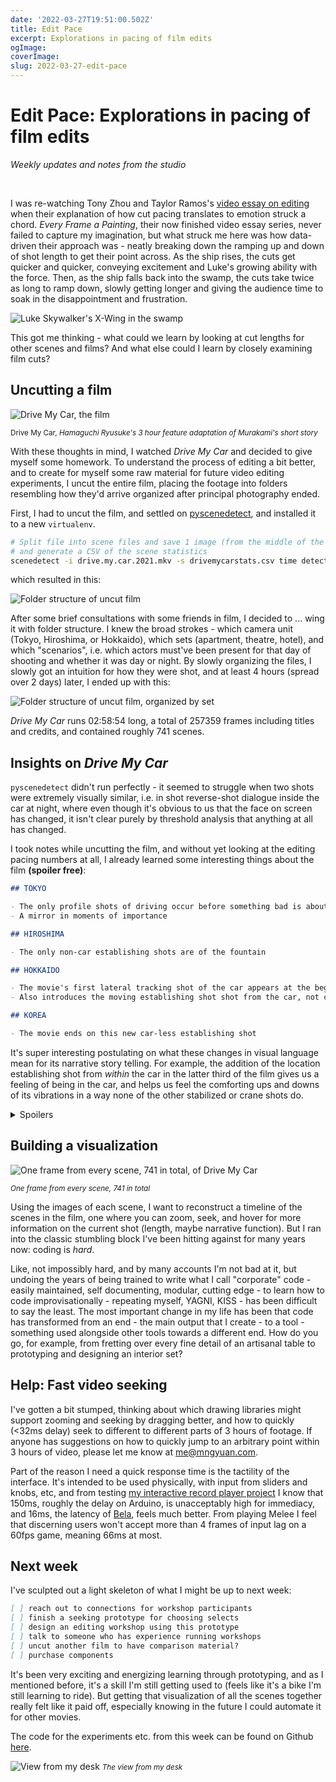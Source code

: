 ```yaml
---
date: '2022-03-27T19:51:00.502Z'
title: Edit Pace
excerpt: Explorations in pacing of film edits
ogImage:
coverImage:
slug: 2022-03-27-edit-pace
---
```


# Edit Pace: Explorations in pacing of film edits

_Weekly updates and notes from the studio_

<br />

I was re-watching Tony Zhou and Taylor Ramos's [video essay on editing](https://youtu.be/3Q3eITC01Fg?t=200) when their explanation of how cut pacing translates to emotion struck a chord. _Every Frame a Painting_, their now finished video essay series, never failed to capture my imagination, but what struck me here was how data-driven their approach was - neatly breaking down the ramping up and down of shot length to get their point across. As the ship rises, the cuts get quicker and quicker, conveying excitement and Luke's growing ability with the force. Then, as the ship falls back into the swamp, the cuts take twice as long to ramp down, slowly getting longer and giving the audience time to soak in the disappointment and frustration.

![Luke Skywalker's X-Wing in the swamp](/media/blog/lukexwing.jpg)

This got me thinking - what could we learn by looking at cut lengths for other scenes and films? And what else could I learn by closely examining film cuts?

## Uncutting a film

![Drive My Car, the film](/media/blog/drivemycar-669.jpg)

<small>Drive My Car, _Hamaguchi Ryusuke's 3 hour feature adaptation of Murakami's short story_</small>

With these thoughts in mind, I watched _Drive My Car_ and decided to give myself some homework. To understand the process of editing a bit better, and to create for myself some raw material for future video editing experiments, I uncut the entire film, placing the footage into folders resembling how they'd arrive organized after principal photography ended.

First, I had to uncut the film, and settled on [pyscenedetect](https://github.com/albanie/shot-detection-benchmarks), and installed it to a new `virtualenv`.

```zsh
# Split file into scene files and save 1 image (from the middle of the scene) per file
# and generate a CSV of the scene statistics
scenedetect -i drive.my.car.2021.mkv -s drivemycarstats.csv time detect-content list-scenes save-images -n 1 split-video
```

which resulted in this:

![Folder structure of uncut film](/media/blog/folders-unorganized.jpg)

After some brief consultations with some friends in film, I decided to ... wing it with folder structure. I knew the broad strokes - which camera unit (Tokyo, Hiroshima, or Hokkaido), which sets (apartment, theatre, hotel), and which "scenarios", i.e. which actors must've been present for that day of shooting and whether it was day or night. By slowly organizing the files, I slowly got an intuition for how they were shot, and at least 4 hours (spread over 2 days) later, I ended up with this:

![Folder structure of uncut film, organized by set](/media/blog/folders-organized.jpg)

_Drive My Car_ runs 02:58:54 long, a total of 257359 frames including titles and credits, and contained roughly 741 scenes.

## Insights on _Drive My Car_

`pyscenedetect` didn't run perfectly - it seemed to struggle when two shots were extremely visually similar, i.e. in shot reverse-shot dialogue inside the car at night, where even though it's obvious to us that the face on screen has changed, it isn't clear purely by threshold analysis that anything at all has changed.

I took notes while uncutting the film, and without yet looking at the editing pacing numbers at all, I already learned some interesting things about the film **(spoiler free)**:

```markdown
## TOKYO

- The only profile shots of driving occur before something bad is about to happen
- A mirror in moments of importance

## HIROSHIMA

- The only non-car establishing shots are of the fountain

## HOKKAIDO

- The movie's first lateral tracking shot of the car appears at the beginning here
- Also introduces the moving establishing shot shot from the car, not crane or helicopter

## KOREA

- The movie ends on this new car-less establishing shot
```

It's super interesting postulating on what these changes in visual language mean for its narrative story telling. For example, the addition of the location establishing shot from _within_ the car in the latter third of the film gives us a feeling of being in the car, and helps us feel the comforting ups and downs of its vibrations in a way none of the other stabilized or crane shots do.

<details>
<summary>Spoilers</summary>
Or the fact that Kafuku's crash is the first full profile shot in the car, the angle which focuses the most on the person and reveals the least about where they are headed, but profile driving shots start to pepper the movie from that point forward. The younger actors crash, by comparison, plays out in a much more comfortable 3/4 perspective, and far away, from Kafuku-san's car.
</details>

## Building a visualization

![One frame from every scene, 741 in total, of Drive My Car](/media/blog/drivemycar-every-scene.jpg)

<small>_One frame from every scene, 741 in total_</small>

Using the images of each scene, I want to reconstruct a timeline of the scenes in the film, one where you can zoom, seek, and hover for more information on the current shot (length, maybe narrative function). But I ran into the classic stumbling block I've been hitting against for many years now: coding is _hard_.

Like, not impossibly hard, and by many accounts I'm not bad at it, but undoing the years of being trained to write what I call "corporate" code - easily maintained, self documenting, modular, cutting edge - to learn how to code improvisationally - repeating myself, YAGNI, KISS - has been difficult to say the least. The most important change in my life has been that code has transformed from an end - the main output that I create - to a tool - something used alongside other tools towards a different end. How do you go, for example, from fretting over every fine detail of an artisanal table to prototyping and designing an interior set?

## Help: Fast video seeking

I've gotten a bit stumped, thinking about which drawing libraries might support zooming and seeking by dragging better, and how to quickly (<32ms delay) seek to different to different parts of 3 hours of footage. If anyone has suggestions on how to quickly jump to an arbitrary point within 3 hours of video, please let me know at [me@mngyuan.com](mailto:me@mngyuan.com).

Part of the reason I need a quick response time is the tactility of the interface. It's intended to be used physically, with input from sliders and knobs, etc, and from testing [my interactive record player project](https://blog.bela.io/here-and-now/) I know that 150ms, roughly the delay on Arduino, is unacceptably high for immediacy, and 16ms, the latency of [Bela](https://learn.bela.io/using-bela/about-bela/understanding-real-time/), feels much better. From playing Melee I feel that discerning users won't accept more than 4 frames of input lag on a 60fps game, meaning 66ms at most.

## Next week

I've sculpted out a light skeleton of what I might be up to next week:

```markdown
[ ] reach out to connections for workshop participants
[ ] finish a seeking prototype for choosing selects
[ ] design an editing workshop using this prototype
[ ] talk to someone who has experience running workshops
[ ] uncut another film to have comparison material?
[ ] purchase components
```

It's been very exciting and energizing learning through prototyping, and as I mentioned before, it's a skill I'm still getting used to (feels like it's a bike I'm still learning to ride). But getting that visualization of all the scenes together really felt like it paid off, especially knowing in the future I could automate it for other movies.

The code for the experiments etc. from this week can be found on Github [here](https://github.com/mngyuan/video-editing-experiments/tree/main/scene-cut-display).

![View from my desk](/media/blog/IMG_5217.jpeg)
<small>_The view from my desk_</small>
